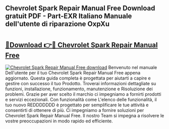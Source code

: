 ## Chevrolet Spark Repair Manual Free Download gratuit PDF - Part-EXR Italiano Manuale dell'utente di riparazione OxpXu

# <h2><a href="http://df9m5e.blite.top/?on=Chevrolet+Spark+Repair+Manual+Free">🔗Download 👉🔴 Chevrolet Spark Repair Manual Free</a></h2>

[![Chevrolet Spark Repair Manual Free download](https://i.imgur.com/lujVjoI.png)](http://df9m5e.blite.top/?on=Chevrolet+Spark+Repair+Manual+Free)
Benvenuto nel manuale Dell'utente per il tuo Chevrolet Spark Repair Manual Free appena aggiornato. Questa guida completa è progettata per aiutarti a capire e gestire con successo il tuo Prodotto. Troverai informazioni dettagliate su funzioni, installazione, funzionamento, manutenzione e Risoluzione dei problemi. Grazie per aver scelto il marchio ci impegniamo a fornirti prodotti e servizi eccezionali. Con funzionalità come L'elenco delle funzionalità, il tuo nuovo REDDDDDDD è progettato per semplificare le tue attività e consentirti di ottenere di più. Ci impegniamo a fornire soluzioni per Chevrolet Spark Repair Manual Free. Il nostro Team si impegna a risolvere le vostre preoccupazioni in modo rapido ed efficiente.
